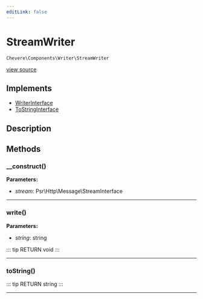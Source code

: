 ```yaml
---
editLink: false
---
```


# StreamWriter

`Chevere\Components\Writer\StreamWriter`

[view source](https://github.com/chevere/chevere/blob/master/src/Chevere/Components/Writer/StreamWriter.php)

## Implements

- [WriterInterface](../../Interfaces/Writer/WriterInterface.md)
- [ToStringInterface](../../Interfaces/Common/ToStringInterface.md)

## Description



## Methods

### __construct()

**Parameters:**

- *stream*: Psr\Http\Message\StreamInterface

---

### write()

**Parameters:**

- *string*: string

::: tip RETURN
void
:::

---

### toString()

::: tip RETURN
string
:::

---
